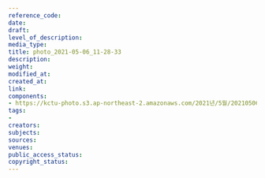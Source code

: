 ```yaml
---
reference_code: 
date: 
draft: 
level_of_description: 
media_type: 
title: photo_2021-05-06_11-28-33
description: 
weight: 
modified_at: 
created_at: 
link: 
components:
- https://kctu-photo.s3.ap-northeast-2.amazonaws.com/2021년/5월/20210506_최저임금위원회+권순원+공익위원+사퇴촉구+기자회견/세종충남본부/photo_2021-05-06_11-28-33.jpg
tags:
- 
creators: 
subjects: 
sources: 
venues: 
public_access_status: 
copyright_status: 
---
```

